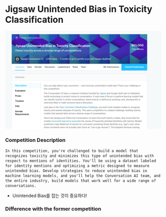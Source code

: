 # Jigsaw Unintended Bias in Toxicity Classification
![main image](https://github.com/Junhojuno/everyday-kaggle/blob/master/Jigsaw%20Unintended%20Bias%20in%20Toxicity%20Classification/Jigsaw.PNG?raw=true)

### Competition Description

```
In this competition, you're challenged to build a model that recognizes toxicity and minimizes this type of unintended bias with respect to mentions of identities. You'll be using a dataset labeled for identity mentions and optimizing a metric designed to measure unintended bias. Develop strategies to reduce unintended bias in machine learning models, and you'll help the Conversation AI team, and the entire industry, build models that work well for a wide range of conversations.
```
- Unintended Bias를 잡는 것이 중요하다!

### Difference with the former competition
